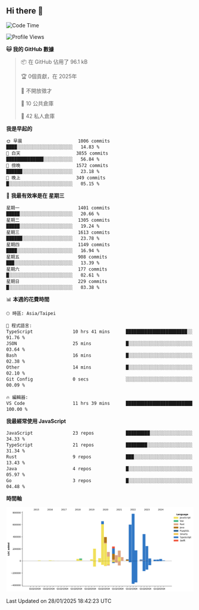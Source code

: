 ## Hi there 👋

<!--START_SECTION:waka-->
![Code Time](http://img.shields.io/badge/Code%20Time-117%20hrs%2033%20mins-blue)

![Profile Views](http://img.shields.io/badge/%E5%80%8B%E4%BA%BA%E9%A0%81%E9%9D%A2%E7%80%8F%E8%A6%BD%E6%AC%A1%E6%95%B8-1-blue)

**🐱 我的 GitHub 數據** 

> 📦 在 GitHub 佔用了 96.1 kB 
 > 
> 🏆  0個貢獻，在 2025年
 > 
> 🚫 不開放徵才
 > 
> 📜 10 公共倉庫 
 > 
> 🔑 42 私人倉庫 
 > 
**我是早起的** 

```text
🌞 早晨                     1006 commits        ████░░░░░░░░░░░░░░░░░░░░░   14.83 % 
🌆 白天                     3855 commits        ██████████████░░░░░░░░░░░   56.84 % 
🌃 傍晚                     1572 commits        ██████░░░░░░░░░░░░░░░░░░░   23.18 % 
🌙 晚上                     349 commits         █░░░░░░░░░░░░░░░░░░░░░░░░   05.15 % 
```
📅 **我最有效率是在 星期三** 

```text
星期一                      1401 commits        █████░░░░░░░░░░░░░░░░░░░░   20.66 % 
星期二                      1305 commits        █████░░░░░░░░░░░░░░░░░░░░   19.24 % 
星期三                      1613 commits        ██████░░░░░░░░░░░░░░░░░░░   23.78 % 
星期四                      1149 commits        ████░░░░░░░░░░░░░░░░░░░░░   16.94 % 
星期五                      908 commits         ███░░░░░░░░░░░░░░░░░░░░░░   13.39 % 
星期六                      177 commits         █░░░░░░░░░░░░░░░░░░░░░░░░   02.61 % 
星期日                      229 commits         █░░░░░░░░░░░░░░░░░░░░░░░░   03.38 % 
```


📊 **本週的花費時間** 

```text
🕑︎ 時區: Asia/Taipei

💬 程式語言: 
TypeScript               10 hrs 41 mins      ███████████████████████░░   91.76 % 
JSON                     25 mins             █░░░░░░░░░░░░░░░░░░░░░░░░   03.64 % 
Bash                     16 mins             █░░░░░░░░░░░░░░░░░░░░░░░░   02.38 % 
Other                    14 mins             █░░░░░░░░░░░░░░░░░░░░░░░░   02.10 % 
Git Config               0 secs              ░░░░░░░░░░░░░░░░░░░░░░░░░   00.09 % 

🔥 編輯器: 
VS Code                  11 hrs 39 mins      █████████████████████████   100.00 % 
```

**我最經常使用 JavaScript** 

```text
JavaScript               23 repos            █████████░░░░░░░░░░░░░░░░   34.33 % 
TypeScript               21 repos            ████████░░░░░░░░░░░░░░░░░   31.34 % 
Rust                     9 repos             ███░░░░░░░░░░░░░░░░░░░░░░   13.43 % 
Java                     4 repos             █░░░░░░░░░░░░░░░░░░░░░░░░   05.97 % 
Go                       3 repos             █░░░░░░░░░░░░░░░░░░░░░░░░   04.48 % 
```



**時間軸**

![Lines of Code chart](https://raw.githubusercontent.com/jos61404/jos61404/main/assets/bar_graph.png)


 Last Updated on 28/01/2025 18:42:23 UTC
<!--END_SECTION:waka-->



<!--
**jos61404/jos61404** is a ✨ _special_ ✨ repository because its `README.md` (this file) appears on your GitHub profile.

Here are some ideas to get you started:

- 🔭 I’m currently working on ...
- 🌱 I’m currently learning ...
- 👯 I’m looking to collaborate on ...
- 🤔 I’m looking for help with ...
- 💬 Ask me about ...
- 📫 How to reach me: ...
- 😄 Pronouns: ...
- ⚡ Fun fact: ...
-->
